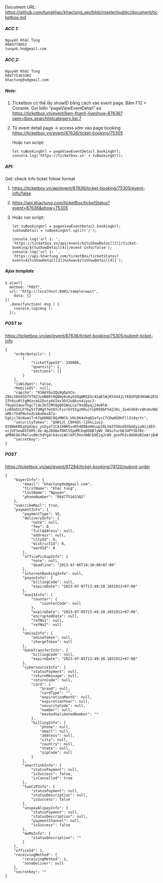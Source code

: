 Document URL: https://github.com/tungkhac/khactung_api/blob/master/public/document/ticketbox.md

##### ACC 1:
```
Nguyễn Khắc Tùng
0984778052
tungnk.hn@gmail.com
```


##### ACC 2:
```
Nguyễn Khắc Tùng
084775163382
khactung9x@gmail.com
```


##### Note:
1. Ticketbox có thể lấy showID bằng cách vào event page. Bấm F12 > Console. Gọi biến "pageViewEventDetail"
ex: https://ticketbox.vn/event/ben-thanh-liveshow-87636?opm=tbox.searchlistcategory.list.7

2. Từ event detail page -> access sớm vào page booking https://ticketbox.vn/event/87636/ticket-booking/75305
    
    Hoặc run script:
    
    ```
    let tuBookingUrl = pageViewEventDetail.bookingUrl;
    console.log('https://ticketbox.vn' + tuBookingUrl);
    ```
   
##### API: 
Get: check info ticket follow format

1. https://ticketbox.vn/api/event/87636/ticket-booking/75305/event-info/false
2. https://api.khactung.com/ticketBox/ticketStatus?event=87636&show=75305
3. Hoặc run script:
	
    ```
    let tuBookingUrl = pageViewEventDetail.bookingUrl;
    tuShowDetail = tuBookingUrl.split('/');
    
    console.log('url 1: ', `https://ticketbox.vn/api/event/${tuShowDetail[2]}/ticket-booking/${tuShowDetail[4]}/event-info/false`);
    console.log('url 1: ', `https://api.khactung.com/ticketBox/ticketStatus?event=${tuShowDetail[2]}&show=${tuShowDetail[4]}`);
    ```



##### Ajax template

```
$.ajax({
  method: "POST",
  url: "http://localhost:8801/sample/wait",
    data: {}
})
  .done(function( msg ) {
    console.log(msg );
  });
```

##### POST to 
https://ticketbox.vn/api/event/87636/ticket-booking/75305/submit-ticket-info

```
{
    "orderDetails": [
        {
            "ticketTypeId": 330086,
            "quantity": 2,
            "sections": []
        }
    ],
    "isWidget": false,
    "MobileOS": null,
    "capcha": "03AAYGu2Qs8gQyhCn-I8kc58Vd5D7VT0ZJuUB06t9Q0Wy6u6yk5OgWRQIGr4SqKlWjRY444jLYEQSPQ83HVWGZES84Hencrmz7Mlpw9RPCNUHFKgG4HTmPU4M9PT14ASChko6jUB9KZQUHaO_AGXl8kWAjLDV_wlWef8mQvRwbJOB-Zfh9ssRlFgMOzcbGIDvty6VIex3DY2o86vn4iyncJ-f9ypG14wvThgc7jdcIhfCMYAgQ01WsLCeT9s8Qyqj24o0l0-Ln0Sm5CLP7Gy5tYUMgY7eV8fcFszrbYVIgzKRuzYsbR5DbF542JHc_Zo4hSK8rvQhsKvNO2QXh3nfjPHmnF_wtjieixN4i9hFQlf7mLI508Nz95qeRMBFFMozoXywKUH6zHn9_Q0Zgw8EpJ0is3AUv4VgYuu9OFoME3n3evOQc0avDLudWb61_SEu4ZBBMIbA8dvnHP_vZ9vZJmt1HkouTl0-aMEr7SdPHuteZLbAu6kxA7a-EgGjc70iNxm1Tr6fq6DNQC8QzMWlb_U9LDK4xhq82afycCfCRwHSDHfll314qrYc",
    "securityToken": "QXW1JC_C8P4Ol-l1hki1uo1-Qt8WeKREqVgXnpz_ysUyaf1CA1hNHSvnR54Q9AoHUuup26LSm3fOOuX6XbmdyiuNijdEX-orjUFSewDItbM1:Oe-ApJ04BaTDHlS5pdMlhq6O8B7yWV_VW1uTurbKJUPY3bfBz-qPRNCQk7Relvu9KcSdYg4rb4zvLWCrkPC9VxnABCb9E1gJcWV_gskPhIL0HXKGB2eArjB4Mx1drkd20",
    "secretKey": ""
}
```

##### POST
https://ticketbox.vn/api/event/87284/ticket-booking/74120/submit-order

```
{
    "buyerInfo": {
        "email": "khactung9x@gmail.com",
        "firstName": "khac tung",
        "lastName": "Nguyen",
        "phoneNumber": "084775163382"
    },
    "subcribeMail": true,
    "paymentInfo": {
        "paymentType": 16,
        "deliveryInfo": {
            "note": null,
            "fee": 0,
            "fullAddress": null,
            "address": null,
            "cityId": 0,
            "districtId": 0,
            "wardId": 0
        },
        "officePickupInfo": {
            "note": null,
            "deadline": "2023-07-06T18:30:00+07:00"
        },
        "internetBankingInfo": null,
        "payooInfo": {
            "billingCode": null,
            "expireDate": "2023-07-07T13:49:20.1031912+07:00"
        },
        "one23Info": {
            "counter": {
                "counterCode": null
            },
            "expireDate": "2023-07-05T13:49:20.1031912+07:00",
            "encryptedData": null,
            "refNo1": null,
            "refNo2": null
        },
        "omiseInfo": {
            "omiseToken": null,
            "chargeToken": null
        },
        "bankTransferInfo": {
            "billingCode": null,
            "expireDate": "2023-07-05T13:49:20.1031912+07:00"
        },
        "cybersourceInfo": {
            "statusPayment": null,
            "returnMessage": null,
            "returnCode": null,
            "card": {
                "brand": null,
                "cardType": "",
                "expirationMonth": null,
                "expirationYear": null,
                "securityCode": null,
                "number": null,
                "maskedValidatedNumber": ""
            },
            "billingInfo": {
                "phone": null,
                "email": null,
                "address": null,
                "city": null,
                "country": null,
                "state": null,
                "zipCode": null
            }
        },
        "smartlinkInfo": {
            "statusPayment": null,
            "isSuccess": false,
            "isCancelled": true
        },
        "twoC2PInfo": {
            "statusPayment": null,
            "statusDescription": null,
            "isSuccess": false
        },
        "unipayAlipayInfo": {
            "statusPayment": null,
            "statusDescription": null,
            "paymentChannel": null,
            "isSuccess": false
        },
        "moMoInfo": {
            "statusDescription": ""
        }
    },
    "officeId": 1,
    "receivingMethod": {
        "receivingMethod": 1,
        "noteDeliver": null
    },
    "secretKey": ""
}
```